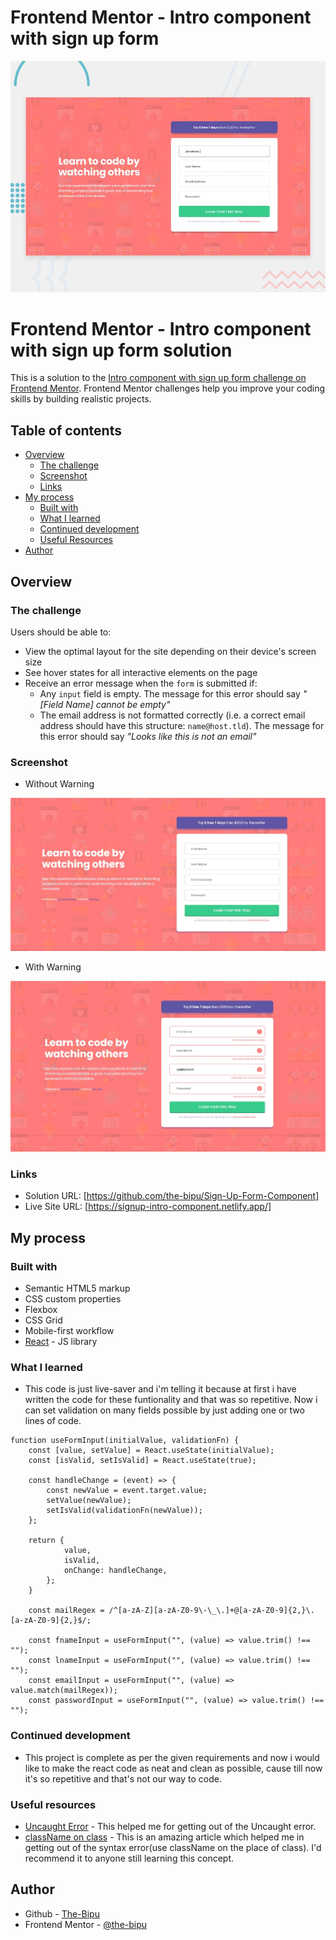 # Frontend Mentor - Intro component with sign up form

![Design preview for the Intro component with sign up form coding challenge](./design/desktop-preview.jpg)

# Frontend Mentor - Intro component with sign up form solution

This is a solution to the [Intro component with sign up form challenge on Frontend Mentor](https://www.frontendmentor.io/challenges/intro-component-with-signup-form-5cf91bd49edda32581d28fd1). Frontend Mentor challenges help you improve your coding skills by building realistic projects. 

## Table of contents

- [Overview](#overview)
  - [The challenge](#the-challenge)
  - [Screenshot](#screenshot)
  - [Links](#links)
- [My process](#my-process)
  - [Built with](#built-with)
  - [What I learned](#what-i-learned)
  - [Continued development](#continued-development)
  - [Useful Resources](#useful-resources)
- [Author](#author)

## Overview

### The challenge

Users should be able to:

- View the optimal layout for the site depending on their device's screen size
- See hover states for all interactive elements on the page
- Receive an error message when the `form` is submitted if:
  - Any `input` field is empty. The message for this error should say *"[Field Name] cannot be empty"*
  - The email address is not formatted correctly (i.e. a correct email address should have this structure: `name@host.tld`). The message for this error should say *"Looks like this is not an email"*

### Screenshot

- Without Warning

![](./screenshot.jpeg)

- With Warning

![](./screenshot-2.jpeg)

### Links

- Solution URL: [https://github.com/the-bipu/Sign-Up-Form-Component]
- Live Site URL: [https://signup-intro-component.netlify.app/]

## My process

### Built with

- Semantic HTML5 markup
- CSS custom properties
- Flexbox
- CSS Grid
- Mobile-first workflow
- [React](https://reactjs.org/) - JS library

### What I learned

- This code is just live-saver and i'm telling it because at first i have written the code for these funtionality and that was so repetitive. Now i can set validation on many fields possible by just adding one or two lines of code.

```
function useFormInput(initialValue, validationFn) {
    const [value, setValue] = React.useState(initialValue);
    const [isValid, setIsValid] = React.useState(true);

    const handleChange = (event) => {
        const newValue = event.target.value;
        setValue(newValue);
        setIsValid(validationFn(newValue));
    };

    return {
            value,
            isValid,
            onChange: handleChange,
        };
    }

    const mailRegex = /^[a-zA-Z][a-zA-Z0-9\-\_\.]+@[a-zA-Z0-9]{2,}\.[a-zA-Z0-9]{2,}$/;

    const fnameInput = useFormInput("", (value) => value.trim() !== "");
    const lnameInput = useFormInput("", (value) => value.trim() !== "");
    const emailInput = useFormInput("", (value) => value.match(mailRegex));
    const passwordInput = useFormInput("", (value) => value.trim() !== "");
```

### Continued development

- This project is complete as per the given requirements and now i would like to make the react code as neat and clean as possible, cause till now it's so repetitive and that's not our way to code.

### Useful resources

- [Uncaught Error](https://stackoverflow.com/questions/62736390/error-message-create-react-app-index-pack-js1-uncaught-syntaxerror-unexpect) - This helped me for getting out of the Uncaught error.
- [className on class](https://bobbyhadz.com/blog/react-invalid-dom-property-class#invalid-dom-property-class-warning-in-react) - This is an amazing article which helped me in getting out of the syntax error(use className on the place of class). I'd recommend it to anyone still learning this concept.

## Author

- Github - [The-Bipu](https://github.com/the-bipu)
- Frontend Mentor - [@the-bipu](https://www.frontendmentor.io/profile/the-bipu)
